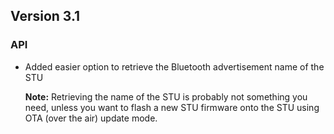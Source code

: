 ## Version 3.1

### API

- Added easier option to retrieve the Bluetooth advertisement name of the STU

  **Note:** Retrieving the name of the STU is probably not something you need, unless you want to flash a new STU firmware onto the STU using OTA (over the air) update mode.
